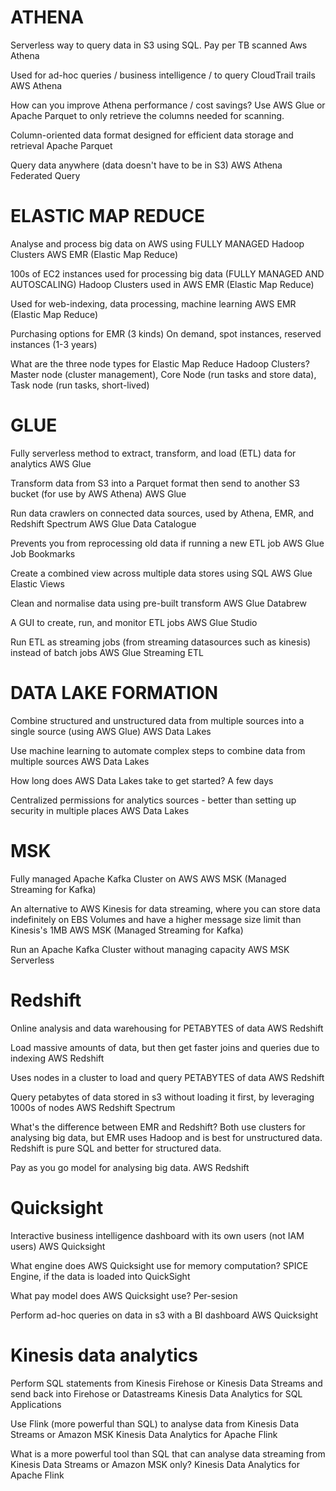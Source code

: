 # ATHENA

Serverless way to query data in S3 using SQL. Pay per TB scanned
Aws Athena

Used for ad-hoc queries / business intelligence / to query CloudTrail trails
AWS Athena

How can you improve Athena performance / cost savings?
Use AWS Glue or Apache Parquet to only retrieve the columns needed for scanning.

Column-oriented data format designed for efficient data storage and retrieval
Apache Parquet

Query data anywhere (data doesn't have to be in S3)
AWS Athena Federated Query

# ELASTIC MAP REDUCE

Analyse and process big data on AWS using FULLY MANAGED Hadoop Clusters
AWS EMR (Elastic Map Reduce)

100s of EC2 instances used for processing big data (FULLY MANAGED AND AUTOSCALING)
Hadoop Clusters used in AWS EMR (Elastic Map Reduce)

Used for web-indexing, data processing, machine learning
AWS EMR (Elastic Map Reduce)

Purchasing options for EMR (3 kinds)
On demand, spot instances, reserved instances (1-3 years)

What are the three node types for Elastic Map Reduce Hadoop Clusters?
Master node (cluster management), Core Node (run tasks and store data), Task node (run tasks, short-lived)

# GLUE

Fully serverless method to extract, transform, and load (ETL) data for analytics
AWS Glue

Transform data from S3 into a Parquet format then send to another S3 bucket (for use by AWS Athena)
AWS Glue

Run data crawlers on connected data sources, used by Athena, EMR, and Redshift Spectrum
AWS Glue Data Catalogue

Prevents you from reprocessing old data if running a new ETL job
AWS Glue Job Bookmarks

Create a combined view across multiple data stores using SQL
AWS Glue Elastic Views

Clean and normalise data using pre-built transform
AWS Glue Databrew

A GUI to create, run, and monitor ETL jobs
AWS Glue Studio

Run ETL as streaming jobs (from streaming datasources such as kinesis) instead of batch jobs
AWS Glue Streaming ETL

# DATA LAKE FORMATION

Combine structured and unstructured data from multiple sources into a single source (using AWS Glue)
AWS Data Lakes

Use machine learning to automate complex steps to combine data from multiple sources
AWS Data Lakes

How long does AWS Data Lakes take to get started?
A few days

Centralized permissions for analytics sources - better than setting up security in multiple places
AWS Data Lakes

# MSK

Fully managed Apache Kafka Cluster on AWS
AWS MSK (Managed Streaming for Kafka)

An alternative to AWS Kinesis for data streaming, where you can store data indefinitely on EBS Volumes and have a higher message size limit than Kinesis's 1MB
AWS MSK (Managed Streaming for Kafka)

Run an Apache Kafka Cluster without managing capacity
AWS MSK Serverless

# Redshift

Online analysis and data warehousing for PETABYTES of data
AWS Redshift

Load massive amounts of data, but then get faster joins and queries due to indexing
AWS Redshift

Uses nodes in a cluster to load and query PETABYTES of data
AWS Redshift

Query petabytes of data stored in s3 without loading it first, by leveraging 1000s of nodes
AWS Redshift Spectrum

What's the difference between EMR and Redshift?
Both use clusters for analysing big data, but EMR uses Hadoop and is best for unstructured data. Redshift is pure SQL and better for structured data.

Pay as you go model for analysing big data.
AWS Redshift

# Quicksight

Interactive business intelligence dashboard with its own users (not IAM users)
AWS Quicksight

What engine does AWS Quicksight use for memory computation?
SPICE Engine, if the data is loaded into QuickSight

What pay model does AWS Quicksight use?
Per-sesion

Perform ad-hoc queries on data in s3 with a BI dashboard
AWS Quicksight

# Kinesis data analytics

Perform SQL statements from Kinesis Firehose or Kinesis Data Streams and send back into Firehose or Datastreams
Kinesis Data Analytics for SQL Applications

Use Flink (more powerful than SQL) to analyse data from Kinesis Data Streams or Amazon MSK
Kinesis Data Analytics for Apache Flink

What is a more powerful tool than SQL that can analyse data streaming from Kinesis Data Streams or Amazon MSK only?
Kinesis Data Analytics for Apache Flink
